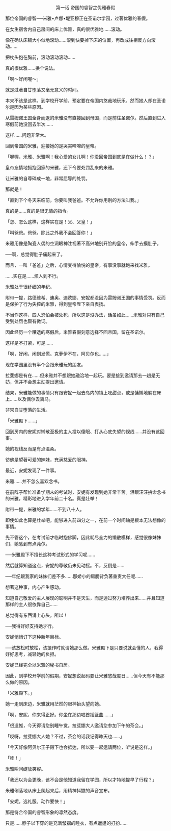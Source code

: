 <p align="center">第一话 帝国的睿智之优雅春假</p>

那位帝国的睿智──米雅•卢娜•堤亚穆正在圣诺尔学园，过著优雅的春假。

在女生宿舍内自己房间的床上优雅，真的很优雅地……滚动。

像在确认床铺大小似地滚动……滚到快要掉下床的位置，再改成往相反方向滚动……

把枕头抱在胸前，滚动滚动滚动……

真的很优雅……换个说法。

「啊～好闲喔～」

就是过著自甘堕落又毫无意义的时间。

本来不该是这样。到学校开学前，预定要在帝国内悠哉地玩乐。然而她人却在圣诺尔是因为某些原因。

从雷姆诺王国全身而退的米雅没有直接回到母国，而是前往圣诺尔。然后直到进入寒假前她没回去半次……

这样……问题非常大。

回到帝国的米雅，迎接她的是哭哭啼啼的皇帝。

「喔喔，米雅、米雅啊！我心爱的女儿啊！你没回帝国到底是在做什么！？」

皇帝忘情地拥抱回家的米雅，还下令要处罚乱来的米雅。

让米雅的自尊碎成一地，非常屈辱的处罚。

那就是！

「直到下个冬天来临前，你要叫我爸爸。不允许你用别的方法叫我。」

真的是……真的是很无情的指令。

「怎、怎么这样，这样实在是！父、父皇！」

「叫爸爸。爸爸。除此之外我不会回答你！」

米雅用像是陶瓷人偶的空洞眼神注视著不高兴地别开脸的皇帝，伸手去摸肚子。

──啊，总觉得肚子痛起来了。

而且，一叫「爸爸」之后，心情变得愉悦的皇帝，有事没事就跑来找米雅。

……实在是……烦人到不行。

米雅处于很纤细的年纪。

附带一提，路德维希、迪奥、迪欧娜、安妮都没因为雷姆诺王国的事情受罚。反而是保护了行为失控的米雅，得到皇帝陛下亲自表扬。

不当作这样，四人恐怕会被处死，所以这是没办法，话虽如此……米雅对只有自己受到处罚也颇有微词。

因此经历一个糟透的寒假后，米雅春假刻意选择不回帝国，留在圣诺尔。

这样是不打紧，可是……

「啊，好闲，闲到发慌。克萝伊不在，阿贝尔也……」

现在学园里没有半个会跟米雅玩的朋友。

拉斐娜是有在……但米雅并不想跟她融洽地一起玩。要是接到邀请那去一趟是无妨，但并不会想主动提出邀请。

结果，米雅能做的事情只有跟安妮一起去岛内的镇上吃甜点，或是慵懒地躺在床上……以及偶尔去骑马。

非常自甘堕落的生活。

「米雅殿下……」

回到房内的安妮对懒散至极的主人投以傻眼、打从心底失望的视线……并没有这回事。

她的视线反而是有点温柔。

彷佛是望著可爱的妹妹，充满慈爱的眼神。

最近，安妮发现了一件事。

米雅……并不怎么喜欢念书。

在前阵子帮忙准备学期末的考试时，安妮有发现到她非常辛苦。泪眼汪汪拚命念书的米雅，精彩地进入学年前二十名。真是壮举！

附带一提，米雅的学年……不到八十人。

即使如此也算是壮举吧。能够进入前四分之一，在前一个时间轴是根本无法想像的事情。

先不管这个，在考试前才临时抱佛脚，因此耗尽全力的懒散模样，感觉很像妹妹们，她感到有点莞尔。

──米雅殿下不擅长这种考试形式的学习呢……

然后就算知道这点，安妮的尊敬仍未见动摇。不，反倒是……

──年纪跟我家的妹妹们差不多……那娇小的肩膀背负著重责大任呢……

想著这种事，内心产生感动。

知道自己敬爱的主人展现的聪明并不是天生，而是透过努力培养出来……并且知道那样的主人很依靠自己……

总觉得有东西涌上心头。所以！

──我得好好支持她才行。

安妮悄悄订下这种新年目标。

──该放松时放松，该振作时就请她那么做。米雅殿下是只要说就会懂的人，我得好好思考，减轻她的负担。

安妮已经完全以米雅的秘书自居。

因此，到学校开学前的假期，安妮想说起码要让米雅悠哉度日……但今天有不能那么做的原因。

「米雅殿下。」

她一走到床边，米雅就用茫然的眼神抬头望向她。

「啊，安妮，你来得正好。你坐在那边唱首摇篮曲……」

「很遗憾，今天得请您别睡午觉。拉斐娜大人邀请您参加下午的茶会。」

「哎呀，拉斐娜大人她？不过，茶会的话我记得昨天也……」

「今天好像阿贝尔王子殿下也会抵达，所以要一起邀请两位，听说是这样。」

「哇！」

米雅瞬间绽放笑容。

「我还以为会更晚，该不会是他知道我留在学园，所以才特地提早了行程？」

米雅俐落地从床上爬起来后，用精神抖擞的声音宣布。

「安妮，选礼服。动作要快！」

那是符合帝国的睿智形象的凛然态度。

只是……脖子以下穿的是充满皱褶的睡衣，有点邋遢的打扮……

